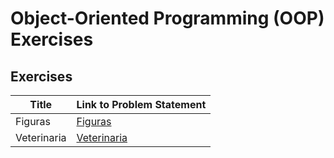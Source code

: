 # Object-Oriented Programming (OOP) Exercises

## Exercises

| Title             | Link to Problem Statement                     |
|-------------------|-----------------------------------------------|
| Figuras           | [Figuras](./src/exercises/figuras.md)         |
| Veterinaria       | [Veterinaria](./src/exercises/veterinaria.md) |
